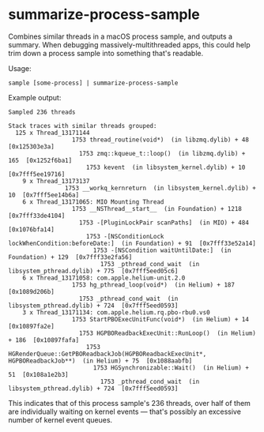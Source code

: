 # summarize-process-sample
Combines similar threads in a macOS process sample, and outputs a summary.  When debugging massively-multithreaded apps, this could help trim down a process sample into something that's readable.

Usage:

    sample [some-process] | summarize-process-sample

Example output:

    Sampled 236 threads
    
    Stack traces with similar threads grouped:
      125 x Thread_13171144
                      1753 thread_routine(void*)  (in libzmq.dylib) + 48  [0x125303e3a]
                        1753 zmq::kqueue_t::loop()  (in libzmq.dylib) + 165  [0x1252f6ba1]
                          1753 kevent  (in libsystem_kernel.dylib) + 10  [0x7fff5ee19716]
        9 x Thread_13173137
                    1753 __workq_kernreturn  (in libsystem_kernel.dylib) + 10  [0x7fff5ee14b6a]
        6 x Thread_13171065: MIO Mounting Thread
                      1753 __NSThread__start__  (in Foundation) + 1218  [0x7fff33de4104]
                        1753 -[PluginLockPair scanPaths]  (in MIO) + 484  [0x1076bfa14]
                          1753 -[NSConditionLock lockWhenCondition:beforeDate:]  (in Foundation) + 91  [0x7fff33e52a14]
                            1753 -[NSCondition waitUntilDate:]  (in Foundation) + 129  [0x7fff33e2fa56]
                              1753 _pthread_cond_wait  (in libsystem_pthread.dylib) + 775  [0x7fff5eed05c6]
        6 x Thread_13171058: com.apple.helium-unit.2.0
                      1753 hg_pthread_loop(void*)  (in Helium) + 187  [0x1089d206b]
                        1753 _pthread_cond_wait  (in libsystem_pthread.dylib) + 724  [0x7fff5eed0593]
        3 x Thread_13171134: com.apple.helium.rq.pbo-rbu0.vs0
                      1753 StartPBOExecUnitFunc(void*)  (in Helium) + 14  [0x10897fa2e]
                        1753 HGPBOReadbackExecUnit::RunLoop()  (in Helium) + 186  [0x10897fafa]
                          1753 HGRenderQueue::GetPBOReadbackJob(HGPBOReadbackExecUnit*, HGPBOReadbackJob**)  (in Helium) + 75  [0x1088aabfb]
                            1753 HGSynchronizable::Wait()  (in Helium) + 51  [0x108a1e2b3]
                              1753 _pthread_cond_wait  (in libsystem_pthread.dylib) + 724  [0x7fff5eed0593]

This indicates that of this process sample's 236 threads, over half of them are individually waiting on kernel events — that's possibly an excessive number of kernel event queues.
